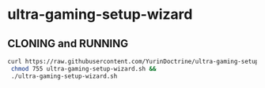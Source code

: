 # ultra-gaming-setup-wizard

## CLONING and RUNNING
```sh
curl https://raw.githubusercontent.com/YurinDoctrine/ultra-gaming-setup-wizard/main/ultra-gaming-setup-wizard.sh >ultra-gaming-setup-wizard.sh &&
 chmod 755 ultra-gaming-setup-wizard.sh &&
 ./ultra-gaming-setup-wizard.sh
```
